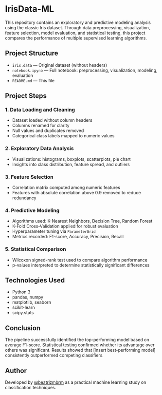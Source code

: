 # IrisData-ML

This repository contains an exploratory and predictive modeling analysis using the classic Iris dataset. Through data preprocessing, visualization, feature selection, model evaluation, and statistical testing, this project compares the performance of multiple supervised learning algorithms.

## Project Structure

- `iris.data` — Original dataset (without headers)
- `notebook.ipynb` — Full notebook: preprocessing, visualization, modeling, evaluation
- `README.md` — This file

## Project Steps

### 1. Data Loading and Cleaning
- Dataset loaded without column headers
- Columns renamed for clarity
- Null values and duplicates removed
- Categorical class labels mapped to numeric values

### 2. Exploratory Data Analysis
- Visualizations: histograms, boxplots, scatterplots, pie chart
- Insights into class distribution, feature spread, and outliers

### 3. Feature Selection
- Correlation matrix computed among numeric features
- Features with absolute correlation above 0.9 removed to reduce redundancy

### 4. Predictive Modeling
- Algorithms used: K-Nearest Neighbors, Decision Tree, Random Forest
- K-Fold Cross-Validation applied for robust evaluation
- Hyperparameter tuning via `ParameterGrid`
- Metrics recorded: F1-score, Accuracy, Precision, Recall

### 5. Statistical Comparison
- Wilcoxon signed-rank test used to compare algorithm performance
- p-values interpreted to determine statistically significant differences

## Technologies Used

- Python 3
- pandas, numpy
- matplotlib, seaborn
- scikit-learn
- scipy.stats

## Conclusion

The pipeline successfully identified the top-performing model based on average F1-score. Statistical testing confirmed whether its advantage over others was significant. Results showed that [insert best-performing model] consistently outperformed competing classifiers.

## Author

Developed by [@beatrizmbrm](https://github.com/beatrizmbrm) as a practical machine learning study on classification techniques.
